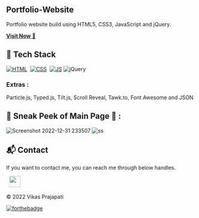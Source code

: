 ## Portfolio-Website
Portfolio website build using HTML5, CSS3, JavaScript and jQuery.

<a href="https://vikasprajapati.netlify.app/" target="_blank">**Visit Now** 🚀</a>


## 📌 Tech Stack
[![HTML](https://img.shields.io/badge/html5%20-%23E34F26.svg?&style=for-the-badge&logo=html5&logoColor=white)](https://github.com/vikas-prajapati/Portfolio-Website/search?l=html)&nbsp;
[![CSS](https://img.shields.io/badge/css3%20-%231572B6.svg?&style=for-the-badge&logo=css3&logoColor=white)](https://github.com/vikas-prajapati/Portfolio-Website/search?l=css)&nbsp;
[![JS](https://img.shields.io/badge/javascript%20-%23323330.svg?&style=for-the-badge&logo=javascript&logoColor=%23F7DF1E)](https://github.com/vikas-kumar-prajapati/Portfolio-Website/search?l=javascript)
<img alt="jQuery" src="https://img.shields.io/badge/jquery-%230769AD.svg?style=for-the-badge&logo=jquery&logoColor=white"/>

### Extras : 
Particle.js, Typed.js, Tilt.js, Scroll Reveal, Tawk.to, Font Awesome and JSON

## 📌 Sneak Peek of Main Page 🙈 :
![Screenshot 2022-12-31 233507](https://user-images.githubusercontent.com/92617547/210152397-478d1ff9-232a-40a7-8fe5-c192a3745c6b.png)
![ss](https://user-images.githubusercontent.com/64949957/159113640-d92665a8-f614-42b3-8456-66b97fc2e651.png)


<h2>📬 Contact</h2>


If you want to contact me, you can reach me through below handles.

&nbsp;&nbsp;<a href="https://www.linkedin.com/in/vikas-kumar-prajapati/"><img src="https://www.felberpr.com/wp-content/uploads/linkedin-logo.png" width="30"></img></a>

© 2022 Vikas Prajapati 


[![forthebadge](https://forthebadge.com/images/badges/built-with-love.svg)](https://forthebadge.com)
